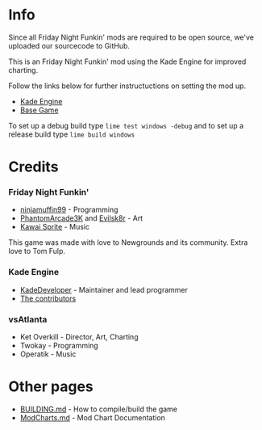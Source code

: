 # Info
Since all Friday Night Funkin' mods are required to be open source, we've uploaded our sourcecode to GitHub.

This is an Friday Night Funkin' mod using the Kade Engine for improved charting.

Follow the links below for further instructuctions on setting the mod up.

- [Kade Engine](https://github.com/KadeDev/Kade-Engine)
- [Base Game](https://github.com/ninjamuffin99/Funkin)

To set up a debug build type `lime test windows -debug` and to set up a release build type `lime build windows`

# Credits
### Friday Night Funkin'
 - [ninjamuffin99](https://twitter.com/ninja_muffin99) - Programming
 - [PhantomArcade3K](https://twitter.com/phantomarcade3k) and [Evilsk8r](https://twitter.com/evilsk8r) - Art
 - [Kawai Sprite](https://twitter.com/kawaisprite) - Music

This game was made with love to Newgrounds and its community. Extra love to Tom Fulp.
### Kade Engine
- [KadeDeveloper](https://twitter.com/KadeDeveloper) - Maintainer and lead programmer
- [The contributors](https://github.com/KadeDev/Kade-Engine/graphs/contributors)

### vsAtlanta
- Ket Overkill - Director, Art, Charting
- Twokay - Programming
- Operatik - Music

# Other pages
 - [BUILDING.md](https://github.com/KadeDev/Kade-Engine/blob/master/BUILDING.md) - How to compile/build the game
 - [ModCharts.md](https://github.com/KadeDev/Kade-Engine/blob/master/ModCharts.md) - Mod Chart Documentation
